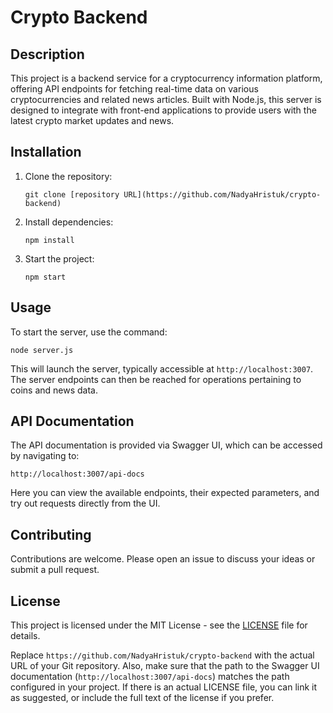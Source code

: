 # Crypto Backend

## Description

This project is a backend service for a cryptocurrency information platform, offering API endpoints for fetching real-time data on various cryptocurrencies and related news articles. Built with Node.js, this server is designed to integrate with front-end applications to provide users with the latest crypto market updates and news.

## Installation

1. Clone the repository:
   ```
   git clone [repository URL](https://github.com/NadyaHristuk/crypto-backend)
   ```
2. Install dependencies:
   ```
   npm install
   ```
3. Start the project:
   ```
   npm start
   ```

## Usage

To start the server, use the command:
```
node server.js
```
This will launch the server, typically accessible at `http://localhost:3007`. The server endpoints can then be reached for operations pertaining to coins and news data.

## API Documentation

The API documentation is provided via Swagger UI, which can be accessed by navigating to:
```
http://localhost:3007/api-docs
```
Here you can view the available endpoints, their expected parameters, and try out requests directly from the UI.

## Contributing

Contributions are welcome. Please open an issue to discuss your ideas or submit a pull request.

## License

This project is licensed under the MIT License - see the [LICENSE](LICENSE) file for details.

Replace `https://github.com/NadyaHristuk/crypto-backend` with the actual URL of your Git repository. Also, make sure that the path to the Swagger UI documentation (`http://localhost:3007/api-docs`) matches the path configured in your project. If there is an actual LICENSE file, you can link it as suggested, or include the full text of the license if you prefer.